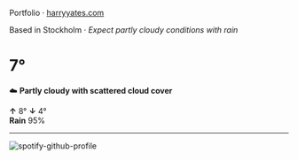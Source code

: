 Portfolio · [harryyates.com](https://harryyates.com)

<!-- WEATHER_START -->
Based in Stockholm · *Expect partly cloudy conditions with rain*

# 7°
☁️ **Partly cloudy with scattered cloud cover**

**↑** 8° **↓** 4°  
**Rain** 95%

---
<!-- WEATHER_END -->

<p align="left">
  <a>
    <img src="https://spotify-github-profile.kittinanx.com/api/view?uid=bigbello&cover_image=true&theme=natemoo-re&show_offline=true&background_color=121212&interchange=false&bar_color=53b14f&bar_color_cover=false" alt="spotify-github-profile">
  </a>
</p>